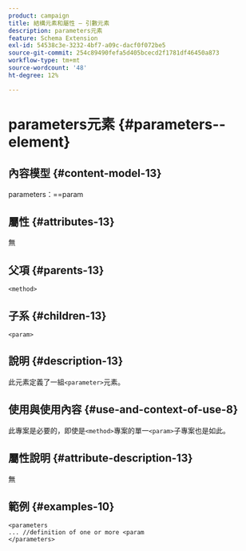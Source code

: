 ```yaml
---
product: campaign
title: 結構元素和屬性 — 引數元素
description: parameters元素
feature: Schema Extension
exl-id: 54538c3e-3232-4bf7-a09c-dacf0f072be5
source-git-commit: 254c89490fefa5d405bcecd2f1781df46450a873
workflow-type: tm+mt
source-wordcount: '48'
ht-degree: 12%

---
```


# parameters元素 {#parameters--element}


## 內容模型 {#content-model-13}

parameters：==param

## 屬性 {#attributes-13}

無

## 父項 {#parents-13}

`<method>`

## 子系 {#children-13}

`<param>`

## 說明 {#description-13}

此元素定義了一組`<parameter>`元素。

## 使用與使用內容 {#use-and-context-of-use-8}

此專案是必要的，即使是`<method>`專案的單一`<param>`子專案也是如此。

## 屬性說明 {#attribute-description-13}

無

## 範例 {#examples-10}

```
<parameters
... //definition of one or more <param
</parameters>
```
